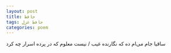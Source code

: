 ```yaml
---
layout: post
title: حافظ
tags: حافظ غزل
categories: poem
---
```


ساقیا جام می‌ام ده که نگارنده غیب / نیست معلوم که در پرده اسرار چه کرد